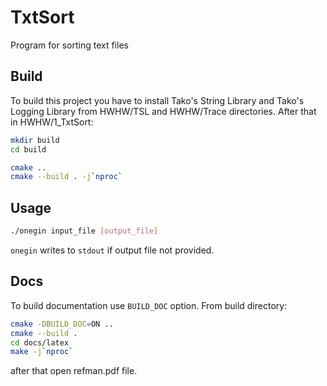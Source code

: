 # TxtSort

Program for sorting text files

## Build

To build this project you have to install Tako's String Library and Tako's Logging Library
from HWHW/TSL and HWHW/Trace directories.
After that in HWHW/1_TxtSort:

```bash
mkdir build
cd build

cmake ..
cmake --build . -j`nproc`
```

## Usage

```bash
./onegin input_file [output_file]
```

`onegin` writes to `stdout` if output file not provided.

## Docs

To build documentation use `BUILD_DOC` option.
From build directory:

```bash
cmake -DBUILD_DOC=ON ..
cmake --build .
cd docs/latex
make -j`nproc`
```

after that open refman.pdf file.

